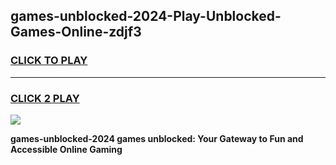 
## games-unblocked-2024-Play-Unblocked-Games-Online-zdjf3
<h3>
<a href="https://premium76.site?title=games-unblocked-2024&ref=25A">CLICK TO PLAY</a></h3>
<hr>

<h3>
<a href="https://premium76.site?title=games-unblocked-2024&ref=25A">CLICK 2 PLAY</a>
  
</h3>

<a href="https://premium76.site?title=games-unblocked-2024&ref=25A"><img src="https://clearcache.store/games.png"></a>


**games-unblocked-2024 games unblocked: Your Gateway to Fun and Accessible Online Gaming**
